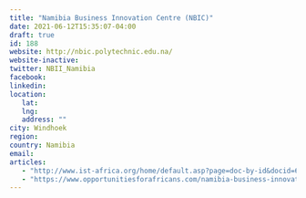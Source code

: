 ```yaml
---
title: "Namibia Business Innovation Centre (NBIC)"
date: 2021-06-12T15:35:07-04:00
draft: true
id: 188
website: http://nbic.polytechnic.edu.na/
website-inactive: 
twitter: NBII_Namibia
facebook: 
linkedin: 
location: 
   lat: 
   lng: 
   address: ""
city: Windhoek
region: 
country: Namibia
email: 
articles:
   - "http://www.ist-africa.org/home/default.asp?page=doc-by-id&docid=6999"
   - "https://www.opportunitiesforafricans.com/namibia-business-innovation-centre-business-plan-competition-2013/"
---
```


